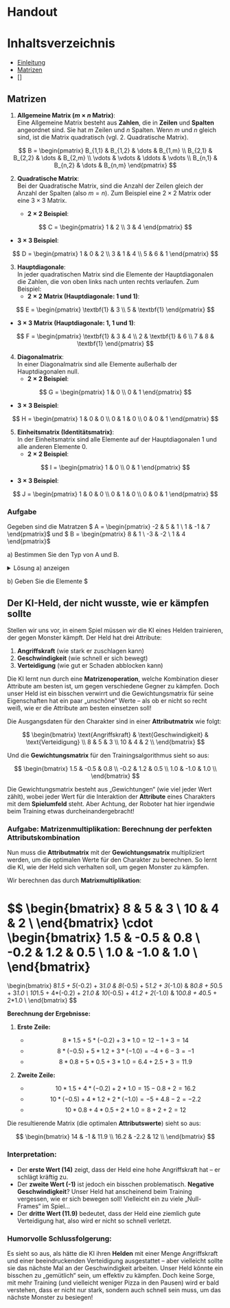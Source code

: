 # Handout

# Inhaltsverzeichnis

- [Einleitung](#einleitung)
- [Matrizen](#matrizen)
- []


## Matrizen


1. **Allgemeine Matrix ($m × n$ Matrix)**:<br>
Eine Allgemeine Matrix besteht aus **Zahlen**, die in **Zeilen** und **Spalten** angeordnet sind. Sie hat $m$ Zeilen und $n$ Spalten. Wenn $m$ und $n$ gleich sind, ist die Matrix quadratisch (vgl. 2. Quadratische Matrix).

$$
     B = \begin{pmatrix}
     B_{1,1} & B_{1,2} & \dots  & B_{1,m} \\
     B_{2,1} & B_{2,2} & \dots  & B_{2,m} \\
     \vdots  & \vdots  & \ddots & \vdots \\
     B_{n,1} & B_{n,2} & \dots  & B_{n,m}
     \end{pmatrix}
$$

2. **Quadratische Matrix**:<br>
Bei der Quadratische Matrix, sind die Anzahl der Zeilen gleich der Anzahl der Spalten (also $m = n$). Zum Beispiel eine $2 × 2$ Matrix oder eine $3 × 3$ Matrix.

   - **$2 × 2$ Beispiel**:

$$
     C = \begin{pmatrix}
     1 & 2 \\
     3 & 4
     \end{pmatrix}
$$

   - **$3 × 3$ Beispiel**:

$$
     D = \begin{pmatrix}
     1 & 0 & 2 \\
     3 & 1 & 4 \\
     5 & 6 & 1
     \end{pmatrix}
$$

3. **Hauptdiagonale**:<br>
In jeder quadratischen Matrix sind die Elemente der Hauptdiagonalen die Zahlen, die von oben links nach unten rechts verlaufen. Zum Beispiel:
   - **$2 × 2$ Matrix (Hauptdiagonale: $1$ und $1$)**:

$$
     E = \begin{pmatrix}
     \textbf{1} & 3 \\
     5 & \textbf{1}
     \end{pmatrix}
$$

   - **$3 × 3$ Matrix (Hauptdiagonale: $1$, $1$ und $1$)**:

$$
     F = \begin{pmatrix}
     \textbf{1} & 3 & 4 \\
     2 & \textbf{1} & 6 \\
     7 & 8 & \textbf{1}
     \end{pmatrix}
$$

4. **Diagonalmatrix**:<br>
In einer Diagonalmatrix sind alle Elemente außerhalb der Hauptdiagonalen null.
   - **$2 × 2$ Beispiel**:

$$
     G = \begin{pmatrix}
     1 & 0 \\
     0 & 1
     \end{pmatrix}
$$

   - **$3 × 3$ Beispiel**:

$$
     H = \begin{pmatrix}
     1 & 0 & 0 \\
     0 & 1 & 0 \\
     0 & 0 & 1
     \end{pmatrix}
     $$

5. **Einheitsmatrix (Identitätsmatrix)**:<br>
In der Einheitsmatrix sind alle Elemente auf der Hauptdiagonalen $1$ und alle anderen Elemente $0$.
   - **$2 × 2$ Beispiel**:

$$
     I = \begin{pmatrix}
     1 & 0 \\
     0 & 1
     \end{pmatrix}
$$

   - **$3 × 3$ Beispiel**:

$$
     J = \begin{pmatrix}
     1 & 0 & 0 \\
     0 & 1 & 0 \\
     0 & 0 & 1
     \end{pmatrix}
$$

### Aufgabe

Gegeben sind die Matratzen $ A = \begin{pmatrix} -2 & 5 & 1 \\ 1 & -1 & 7 \end{pmatrix}$ und $ B = \begin{pmatrix} 8 & 1 \\ -3 & -2 \\ 1 & 4 \end{pmatrix}$

a) Bestimmen Sie den Typ von A und B.

<details>
  <summary>Lösung a) anzeigen</summary>
  
  A ist eine $2 × 3$ Matrix, B eine $3 × 2$ Matrix.
  
</details>

b) Geben Sie die Elemente $

## **Der KI-Held, der nicht wusste, wie er kämpfen sollte**

Stellen wir uns vor, in einem Spiel müssen wir die KI eines Helden trainieren, der gegen Monster kämpft. Der Held hat drei Attribute:

1. **Angriffskraft** (wie stark er zuschlagen kann)
2. **Geschwindigkeit** (wie schnell er sich bewegt)
3. **Verteidigung** (wie gut er Schaden abblocken kann)

Die KI lernt nun durch eine **Matrizenoperation**, welche Kombination dieser Attribute am besten ist, um gegen verschiedene Gegner zu kämpfen. Doch unser Held ist ein bisschen verwirrt und die Gewichtungsmatrix für seine Eigenschaften hat ein paar „unschöne“ Werte – als ob er nicht so recht weiß, wie er die Attribute am besten einsetzen soll!

Die Ausgangsdaten für den Charakter sind in einer **Attributmatrix** wie folgt:

$$
\begin{bmatrix}
\text{Angriffskraft} & \text{Geschwindigkeit} & \text{Verteidigung} \\
8 & 5 & 3 \\
10 & 4 & 2 \\
\end{bmatrix}
$$

Und die **Gewichtungsmatrix** für den Trainingsalgorithmus sieht so aus:

$$
\begin{bmatrix}
1.5 & -0.5 & 0.8 \\
-0.2 & 1.2 & 0.5 \\
1.0 & -1.0 & 1.0 \\
\end{bmatrix}
$$

Die Gewichtungsmatrix besteht aus „Gewichtungen“ (wie viel jeder Wert zählt), wobei jeder Wert für die Interaktion der **Attribute** eines Charakters mit dem **Spielumfeld** steht. Aber Achtung, der Roboter hat hier irgendwie beim Training etwas durcheinandergebracht!

### Aufgabe: **Matrizenmultiplikation: Berechnung der perfekten Attributskombination**

Nun muss die **Attributmatrix** mit der **Gewichtungsmatrix** multipliziert werden, um die optimalen Werte für den Charakter zu berechnen. So lernt die KI, wie der Held sich verhalten soll, um gegen Monster zu kämpfen.

Wir berechnen das durch **Matrixmultiplikation**:

$$
\begin{bmatrix}
8 & 5 & 3 \\
10 & 4 & 2 \\
\end{bmatrix}
\cdot
\begin{bmatrix}
1.5 & -0.5 & 0.8 \\
-0.2 & 1.2 & 0.5 \\
1.0 & -1.0 & 1.0 \\
\end{bmatrix}
=
\begin{bmatrix}
8*1.5 + 5*(-0.2) + 3*1.0 & 8*(-0.5) + 5*1.2 + 3*(-1.0) & 8*0.8 + 5*0.5 + 3*1.0 \\
10*1.5 + 4*(-0.2) + 2*1.0 & 10*(-0.5) + 4*1.2 + 2*(-1.0) & 10*0.8 + 4*0.5 + 2*1.0 \\
\end{bmatrix}
$$

**Berechnung der Ergebnisse:**

1. **Erste Zeile:**
   - $$ 8 * 1.5 + 5 * (-0.2) + 3 * 1.0 = 12 - 1 + 3 = 14 $$ 
   - $$ 8 * (-0.5) + 5 * 1.2 + 3 * (-1.0) = -4 + 6 - 3 = -1 $$
   - $$ 8 * 0.8 + 5 * 0.5 + 3 * 1.0 = 6.4 + 2.5 + 3 = 11.9 $$

2. **Zweite Zeile:**
   - $$ 10 * 1.5 + 4 * (-0.2) + 2 * 1.0 = 15 - 0.8 + 2 = 16.2 $$
   - $$ 10 * (-0.5) + 4 * 1.2 + 2 * (-1.0) = -5 + 4.8 - 2 = -2.2 $$
   - $$ 10 * 0.8 + 4 * 0.5 + 2 * 1.0 = 8 + 2 + 2 = 12 $$

Die resultierende Matrix (die optimalen **Attributswerte**) sieht so aus:

$$
\begin{bmatrix}
14 & -1 & 11.9 \\
16.2 & -2.2 & 12 \\
\end{bmatrix}
$$

### Interpretation:
- Der **erste Wert (14)** zeigt, dass der Held eine hohe Angriffskraft hat – er schlägt kräftig zu.
- Der **zweite Wert (-1)** ist jedoch ein bisschen problematisch. **Negative Geschwindigkeit**? Unser Held hat anscheinend beim Training vergessen, wie er sich bewegen soll! Vielleicht ein zu viele „Null-Frames“ im Spiel…
- Der **dritte Wert (11.9)** bedeutet, dass der Held eine ziemlich gute Verteidigung hat, also wird er nicht so schnell verletzt.

### Humorvolle Schlussfolgerung:
Es sieht so aus, als hätte die KI ihren **Helden** mit einer Menge Angriffskraft und einer beeindruckenden Verteidigung ausgestattet – aber vielleicht sollte sie das nächste Mal an der Geschwindigkeit arbeiten. Unser Held könnte ein bisschen zu „gemütlich“ sein, um effektiv zu kämpfen. Doch keine Sorge, mit mehr Training (und vielleicht weniger Pizza in den Pausen) wird er bald verstehen, dass er nicht nur stark, sondern auch schnell sein muss, um das nächste Monster zu besiegen!

